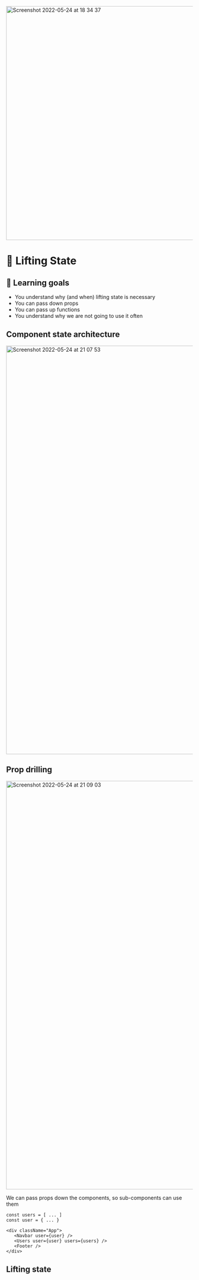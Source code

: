 <img width="631" alt="Screenshot 2022-05-24 at 18 34 37" src="https://user-images.githubusercontent.com/31222514/170087315-a5525a2e-b4b3-42ea-a457-0af6a9ece8e3.png">

# 💪 Lifting State

## 🎯 Learning goals

- You understand why (and when) lifting state is necessary
- You can pass down props
- You can pass up functions
- You understand why we are not going to use it often

## Component state architecture
<img width="1102" alt="Screenshot 2022-05-24 at 21 07 53" src="https://user-images.githubusercontent.com/31222514/170113497-6fcbc813-c938-4a6a-a926-60b3f2655c92.png">


## Prop drilling

<img width="1102" alt="Screenshot 2022-05-24 at 21 09 03" src="https://user-images.githubusercontent.com/31222514/170113651-881fdc33-51cf-4a62-9243-ea73c291f3b5.png">


We can pass props down the components, so sub-components can use them

```
const users = [ ... ]
const user = { ... }

<div className="App">
   <Navbar user={user} />
   <Users user={user} users={users} />
   <Footer />
</div>
```



## Lifting state
